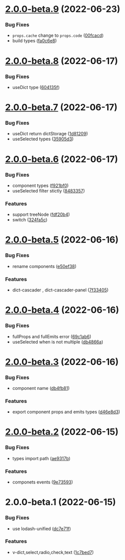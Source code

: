 # [2.0.0-beta.9](https://github.com/SoulLyoko/vue-dictionary/compare/v2.0.0-beta.8...v2.0.0-beta.9) (2022-06-23)


### Bug Fixes

* `props.cache` change to `props.code` ([00fcacd](https://github.com/SoulLyoko/vue-dictionary/commit/00fcacd24a33f8db59d3144f7fd7bf57d576e073))
* build types ([fa0c6e8](https://github.com/SoulLyoko/vue-dictionary/commit/fa0c6e889878509962e43048da99a64cf11c51aa))



# [2.0.0-beta.8](https://github.com/SoulLyoko/vue-dictionary/compare/v2.0.0-beta.7...v2.0.0-beta.8) (2022-06-17)


### Bug Fixes

* useDict type ([604135f](https://github.com/SoulLyoko/vue-dictionary/commit/604135ffcaa9fd46250b94879a86537318f2eee3))



# [2.0.0-beta.7](https://github.com/SoulLyoko/vue-dictionary/compare/v2.0.0-beta.6...v2.0.0-beta.7) (2022-06-17)


### Bug Fixes

* useDict return dictStorage ([1d81209](https://github.com/SoulLyoko/vue-dictionary/commit/1d81209d49ab7e7872753c00bcde29423d7e2535))
* useSelected types ([35905d3](https://github.com/SoulLyoko/vue-dictionary/commit/35905d34ab719f9639e7eaa59ae1e652056d4ab5))



# [2.0.0-beta.6](https://github.com/SoulLyoko/vue-dictionary/compare/v2.0.0-beta.5...v2.0.0-beta.6) (2022-06-17)


### Bug Fixes

* component types ([f921bf0](https://github.com/SoulLyoko/vue-dictionary/commit/f921bf0cbb1aff71a5ac6f7288de71359a39930f))
* useSelected filter stictly ([8483357](https://github.com/SoulLyoko/vue-dictionary/commit/8483357537dbbd053ff5f877cefbc69679fa06b9))


### Features

* support treeNode ([fdf20b4](https://github.com/SoulLyoko/vue-dictionary/commit/fdf20b415c8f75d1bd8b7ded8b086c02eb449f19))
* switch ([324fa5c](https://github.com/SoulLyoko/vue-dictionary/commit/324fa5ce32d8cc482458b2e7ce04eb4e44b63733))



# [2.0.0-beta.5](https://github.com/SoulLyoko/vue-dictionary/compare/v2.0.0-beta.4...v2.0.0-beta.5) (2022-06-16)


### Bug Fixes

* rename components ([e50ef38](https://github.com/SoulLyoko/vue-dictionary/commit/e50ef38d53ad32f8dca6f65bb9e0ccaa459c1824))


### Features

* dict-cascader , dict-cascader-panel ([7f33405](https://github.com/SoulLyoko/vue-dictionary/commit/7f33405b836f7adedbb79aac28f06d0b651d7e23))



# [2.0.0-beta.4](https://github.com/SoulLyoko/vue-dictionary/compare/v2.0.0-beta.3...v2.0.0-beta.4) (2022-06-16)


### Bug Fixes

* fullProps and fullEmits error ([69c1ab6](https://github.com/SoulLyoko/vue-dictionary/commit/69c1ab6492933e3e2ebe968cb513505de874c304))
* useSelected when is not multiple ([db4866a](https://github.com/SoulLyoko/vue-dictionary/commit/db4866aca1d88a5513fc93ddf64238de3780edc1))



# [2.0.0-beta.3](https://github.com/SoulLyoko/vue-dictionary/compare/v2.0.0-beta.2...v2.0.0-beta.3) (2022-06-16)


### Bug Fixes

* component name ([db4fb81](https://github.com/SoulLyoko/vue-dictionary/commit/db4fb816e5b93b48acb7be8797ba309ed795a659))


### Features

* export component props and emits types ([d46e8d3](https://github.com/SoulLyoko/vue-dictionary/commit/d46e8d35a5126133a8fe07177636d1c0ac7b0425))



# [2.0.0-beta.2](https://github.com/SoulLyoko/vue-dictionary/compare/v2.0.0-beta.1...v2.0.0-beta.2) (2022-06-15)


### Bug Fixes

* types  import path ([ae9317b](https://github.com/SoulLyoko/vue-dictionary/commit/ae9317b644ecfe2004258c06c048dfc545c2d4fc))


### Features

* componets events ([9e73593](https://github.com/SoulLyoko/vue-dictionary/commit/9e73593ee4ffe2a86bf9156e9235c1ac49cc275f))



# 2.0.0-beta.1 (2022-06-15)


### Bug Fixes

* use lodash-unified ([dc7e71f](https://github.com/SoulLyoko/vue-dictionary/commit/dc7e71fe393c4097b7eb035c141687f8d2b27eb1))


### Features

* v-dict,select,radio,check,text ([1c7bed7](https://github.com/SoulLyoko/vue-dictionary/commit/1c7bed70ba3670e7ef247b4c08b98371b219f65f))



